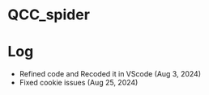# QCC_spider


# Log
- Refined code and Recoded it in VScode (Aug 3, 2024)
- Fixed cookie issues (Aug 25, 2024)
